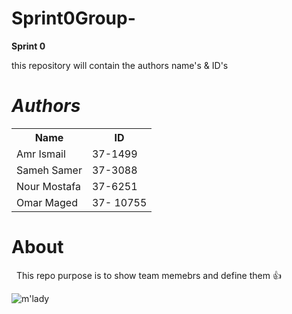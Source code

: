 # Sprint0Group-

   **Sprint 0**
 
 
 <h fontcolor=red>this repository will contain  the authors name's & ID's
</h>
   
   <h1 style=font-style:italic;background-color: lightblue;> 
Authors
</h1>

  <table style="width:100%">
<tr> 
         <th> Name </th>
         <th> ID </th>
</tr>
         
<tr>
         <td>Amr Ismail  </td>
         <td> 37-1499 </td>
         
</tr>
         
<tr>
         <td>Sameh Samer </td>
         <td>37-3088</td>
</tr>
           
<tr>
         <td>Nour Mostafa  </td>
         <td>37-6251 </td>
</tr> 

<tr>
         <td>Omar Maged  </td>
         <td> 37- 10755  </td>
</tr> 
           


</table>
        
   # About
    This repo purpose is to show team memebrs and define them :+1:
    
    
![m'lady](https://www.samcodes.co.uk/project/geometrize-haxe-web/assets/images/xseagull.jpg.pagespeed.ic.iK66EGA15-.jpg)

